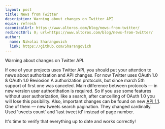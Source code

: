 ```yaml
---
layout: post
title: News from Twitter
description: Warning about changes on Twitter API
equiv: refresh
caconicalUrl: https://www.altoros.com/blog/news-from-twitter/
redirectUrl: 0; url=https://www.altoros.com/blog/news-from-twitter/
author:
  name: Nikolai Sharangovich
  link: https://github.com/Sharangovich
---
```


Warning about changes on Twitter API.

<!-- full start -->

If one of your projects uses Twitter API, you should put your attention to news about authorization and API changes. For now Twitter uses OAuth 1.0 & OAuth 1.0 Reviosion A authorization protocols, but since march 5th support of first one was canceled. Main difference between protocols — in new version user authorithation is required. So if you use some features without user authorization, like a search, after cancelling of OAuth 1.0 you will lose this posibility. 
Also, important changes can be found on new [API 1.1][0]. One of them — new tweets search pagination. They changed cardinally. Used 'tweets count' and 'last tweet id' instead of page number.

It's time to verify that everything up to date and works correctly!


<!-- full end -->

[0]: https://dev.twitter.com/docs/api/1.1/overview
